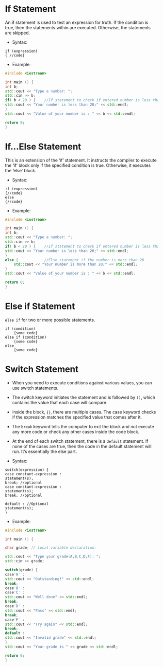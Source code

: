# If Statement
An if statement is used to test an expression for truth. If the condition is true, then the statements within are executed. Otherwise, the statements are skipped.
- Syntax:
```
if (expression)
{ //code}
```
- Example: 
```cpp
#include <iostream>

int main () {
int b;
std::cout << "Type a number: ";
std::cin >> b; 
if( b < 20 ) {    //If statement to check if entered number is less than 20
std::cout << "Your number is less than 20;" << std::endl;
}
std::cout << "Value of your number is : " << b << std::endl;

return 0;
}
```

# If...Else Statement
This is an extension of the ‘if’ statement. It instructs the compiler to execute the ‘if’ block only if the specified condition is true. Otherwise, it executes the ‘else’ block. 
- Syntax:
```
if (expression)
{//code}
else
{//code}
```
- Example: 
```cpp
#include <iostream>

int main () {
int b;
std::cout << "Type a number: ";
std::cin >> b; 
if( b < 20 ) {    //If statement to check if entered number is less than 20
std::cout << "Your number is less than 20;" << std::endl;
}
else {            //Else statement if the number is more than 20
    std::cout << "Your number is more than 20;" << std::endl;
}
std::cout << "Value of your number is : " << b << std::endl;

return 0;
}
```
# Else if Statement
 ``else if`` for two or more possible statements.
```
if (condition) 
    {some code} 
else if (condition)
    {some code} 
else 
    {some code}
````

# Switch Statement
- When you need to execute conditions against various values, you can use switch statements.
- The switch keyword initiates the statement and is followed by ``()``, which contains the value that each case will compare.
- Inside the block, ``{}``, there are multiple cases. The case keyword checks if the expression matches the specified value that comes after it. 
- The ``break`` keyword tells the computer to exit the block and not execute any more code or check any other cases inside the code block.
- At the end of each switch statement, there is a ``default`` statement. If none of the cases are true, then the code in the default statement will run. It’s essentially the else part.

- Syntax:
```
switch(expression) {
case constant-expression :
statement(s);
break; //optional
case constant-expression :
statement(s);
break; //optional

default : //Optional
statement(s);
}
```
- Example: 
```cpp
#include <iostream>

int main () {

char grade; // local variable declaration:

std::cout << "Type your grade(A,B,C,D,F): ";
std::cin >> grade; 

switch(grade) {
case'A' :
std::cout << "Outstanding!" << std::endl;
break;
case'B' :
case'C' :
std::cout << "Well done" << std::endl;
break;
case'D' :
std::cout << "Pass" << std::endl;
break;
case'F' :
std::cout << "Try again" << std::endl;
break;
default :
std::cout << "Invalid grade" << std::endl;
}
std::cout << "Your grade is " << grade << std::endl;

return 0;
}
```

